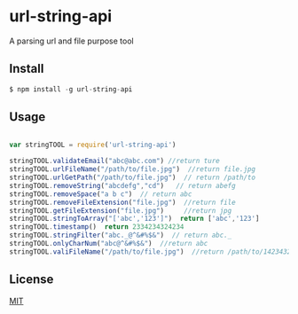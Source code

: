 # url-string-api 
A parsing url and file purpose tool


## Install

```javascript
$ npm install -g url-string-api 

```


## Usage

```javascript

var stringTOOL = require('url-string-api')

stringTOOL.validateEmail("abc@abc.com") //return ture
stringTOOL.urlFileName("/path/to/file.jpg")  //return file.jpg
stringTOOL.urlGetPath("/path/to/file.jpg")  // return /path/to
stringTOOL.removeString("abcdefg","cd")   // return abefg
stringTOOL.removeSpace("a b c")  // return abc
stringTOOL.removeFileExtension("file.jpg")  //return file
stringTOOL.getFileExtension("file.jpg") 	//return jpg
stringTOOL.stringToArray("['abc','123']")  return ['abc','123']
stringTOOL.timestamp()  return 2334234324234
stringTOOL.stringFilter("abc._@^&#%$&")  // return abc._
stringTOOL.onlyCharNum("abc@^&#%$&")  //return abc
stringTOOL.valiFileName("/path/to/file.jpg")  //return /path/to/14234324.jpg

```


## License


[MIT](http://vjpr.mit-license.org)